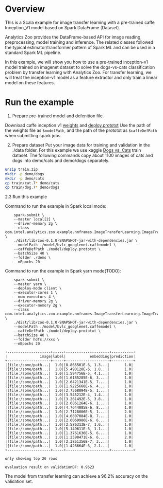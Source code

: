 # Overview
This is a Scala example for image transfer learning with a pre-trained caffe Inception_V1 model
based on Spark DataFrame (Dataset).

Analytics Zoo provides the DataFrame-based API for image reading, preprocessing, model training
and inference. The related classes followed the typical estimator/transformer pattern of Spark
ML and can be used in a standard Spark ML pipeline.

In this example, we will show you how to use a pre-trained inception-v1 model trained on
imagenet dataset to solve the dogs-vs-cats classification problem by transfer learning with
Analytics Zoo. For transfer learning, we will treat the inception-v1 model as a feature extractor
and only train a linear model on these features.

# Run the example

1. Prepare pre-trained model and defenition file.

Download caffe inception v1 [weights](http://dl.caffe.berkeleyvision.org/bvlc_googlenet.caffemodel)
and [deploy.prototxt](https://github.com/BVLC/caffe/blob/master/models/bvlc_googlenet/deploy.prototxt)
Use the path of the weights file as `$modelPath`, and the path of the prototxt as `$caffeDefPath`
when submitting spark jobs.

2. Prepare dataset
Put your image data for training and validation in the ./data folder. For this example we
use kaggle [Dogs vs. Cats](https://www.kaggle.com/c/dogs-vs-cats/data) train dataset.
The following commands copy about 1100 images of cats and dogs into demo/cats and demo/dogs
separately.

```bash
unzip train.zip
mkdir -p demo/dogs
mkdir -p demo/cats
cp train/cat.7* demo/cats
cp train/dog.7* demo/dogs
```

2.3 Run this example

Command to run the example in Spark local mode:
```
    spark-submit \
    --master local[2] \
    --driver-memory 2g \
    --class com.intel.analytics.zoo.example.nnframes.ImageTransferLearning.ImageTransferLearning \
    ./dist/lib/zoo-0.1.0-SNAPSHOT-jar-with-dependencies.jar \
    --modelPath ./model/bvlc_googlenet.caffemodel \
    --caffeDefPath ./model/deploy.prototxt \
    --batchSize 40 \
    --folder ./demo \
    --nEpochs 20
```

Command to run the example in Spark yarn mode(TODO):
```
    spark-submit \
    --master yarn \
    --deploy-mode client \
    --executor-cores 1 \
    --num-executors 4 \
    --driver-memory 2g \
    --executor-memory 2g \
    --class com.intel.analytics.zoo.example.nnframes.ImageTransferLearning.ImageTransferLearning \
    ./dist/lib/zoo-0.1.0-SNAPSHOT-jar-with-dependencies.jar \
    --modelPath ./model/bvlc_googlenet.caffemodel \
    --caffeDefPath ./model/deploy.prototxt \
    --batchSize 40 \
    --folder hdfs://xxx \
    --nEpochs 20
```

```
+--------------------+-----+--------------------+----------+
|               image|label|           embedding|prediction|
+--------------------+-----+--------------------+----------+
|[file:/some/path...|  1.0|[8.865501E-6, 1.3...|       1.0|
|[file:/some/path...|  1.0|[5.498128E-6, 1.8...|       1.0|
|[file:/some/path...|  1.0|[1.594756E-5, 4.1...|       1.0|
|[file:/some/path...|  1.0|[1.6185285E-6, 3....|       1.0|
|[file:/some/path...|  1.0|[2.6421341E-5, 7....|       1.0|
|[file:/some/path...|  1.0|[1.9225668E-6, 4....|       1.0|
|[file:/some/path...|  1.0|[2.7568094E-5, 1....|       1.0|
|[file:/some/path...|  1.0|[3.545212E-4, 1.4...|       1.0|
|[file:/some/path...|  1.0|[3.261492E-5, 3.8...|       1.0|
|[file:/some/path...|  1.0|[2.6861264E-6, 1....|       1.0|
|[file:/some/path...|  1.0|[4.7644085E-6, 8....|       1.0|
|[file:/some/path...|  1.0|[2.7128006E-5, 1....|       2.0|
|[file:/some/path...|  1.0|[4.6807084E-8, 7....|       1.0|
|[file:/some/path...|  1.0|[2.6069986E-6, 6....|       1.0|
|[file:/some/path...|  1.0|[2.586313E-7, 1.6...|       1.0|
|[file:/some/path...|  1.0|[5.149611E-6, 1.1...|       1.0|
|[file:/some/path...|  1.0|[1.3761636E-5, 6....|       1.0|
|[file:/some/path...|  1.0|[1.2598471E-6, 6....|       2.0|
|[file:/some/path...|  1.0|[2.3851356E-7, 3....|       1.0|
|[file:/some/path...|  1.0|[1.426664E-6, 2.1...|       1.0|
+--------------------+-----+--------------------+----------+

only showing top 20 rows

evaluation result on validationDF: 0.9623
```

The model from transfer learning can achieve a 96.2% accuracy on the validation set.